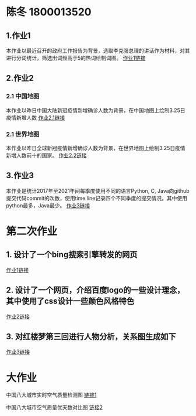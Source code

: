 

# 陈冬 1800013520
## 1.作业1
本作业以最近召开的政府工作报告为背景，选取李克强总理的讲话作为材料，对其进行分词统计，筛选出词频高于5的热词绘制词图。
[作业1链接](https://Arcanume.github.io/hotword22.html)


## 2.作业2

### 2.1 中国地图
本作业以昨日中国大陆新冠疫情新增确诊人数为背景，在中国地图上绘制3.25日疫情新增人数
[作业2.1链接](https://Arcanume.github.io/map_china.html)


### 2.1 世界地图
本作业以昨日全球新冠疫情新增确诊人数为背景，在世界地图上绘制3.25日疫情新增人数前十的国家。
[作业2.2链接](https://Arcanume.github.io/map_world.html)


## 3.作业3
本作业是统计2017年至2021年间每季度使用不同的语言Python, C, Java向github提交代码commit的次数，使用time line记录四个不同季度的提交情况。其中使用python最多，Java最少。
[作业3链接](https://Arcanume.github.io/timeline_bar.html)


# 第二次作业
## 1. 设计了一个bing搜索引擎转发的网页
[作业1链接](https://Arcanume.github.io/first.html)

## 2. 设计了一个网页，介绍百度logo的一些设计理念，其中使用了css设计一些颜色风格特色
[作业2链接](https://Arcanume.github.io/second.html)

## 3. 对红楼梦第三回进行人物分析，关系图生成如下
[作业3链接](https://Arcanume.github.io/redrelation.html)


# 大作业
中国八大城市实时空气质量检测图
[链接1](https://Arcanume.github.io/timeline_bar.html)

中国八大城市空气质量优天数对比图
[链接2](https://Arcanume.github.io/aqi.html)
